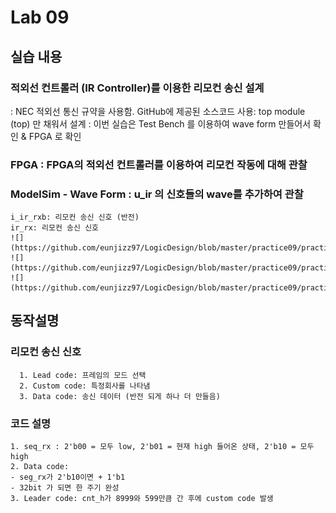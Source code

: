 # Lab 09
## 실습 내용
### **적외선 컨트롤러 (IR Controller)를 이용한 리모컨 송신 설계** 
  : NEC 적외선 통신 규약을 사용함.
  GitHub에 제공된 소스코드 사용: top module (top) 만 채워서 설계 : 이번 실습은 Test Bench 를 이용하여 wave form 만들어서 확인 & FPGA 로 확인
  
###  **FPGA** : FPGA의 적외선 컨트롤러를 이용하여 리모컨 작동에 대해 관찰 
### **ModelSim - Wave Form** : u_ir 의 신호들의 wave를 추가하여 관찰
    i_ir_rxb: 리모컨 송신 신호 (반전)
    ir_rx: 리모컨 송신 신호 
    ![](https://github.com/eunjizz97/LogicDesign/blob/master/practice09/practice09pic3.JPG)
    ![](https://github.com/eunjizz97/LogicDesign/blob/master/practice09/practice09pic2.JPG)
    ![](https://github.com/eunjizz97/LogicDesign/blob/master/practice09/practice09pic.JPG)

##  **동작설명**  
### 리모컨 송신 신호 
	  1. Lead code: 프레임의 모드 선택
	  2. Custom code: 특정회사를 나타냄
	  3. Data code: 송신 데이터 (반전 되게 하나 더 만들음)
### 코드 설명
	1. seq_rx : 2'b00 = 모두 low, 2'b01 = 현재 high 들어온 상태, 2'b10 = 모두 high 
	2. Data code: 
	- seg_rx가 2'b10이면 + 1'b1 
	- 32bit 가 되면 한 주기 완성
	3. Leader code: cnt_h가 8999와 599만큼 간 후에 custom code 발생
	

<!--stackedit_data:
eyJoaXN0b3J5IjpbNTgwODIzNDg3XX0=
-->
